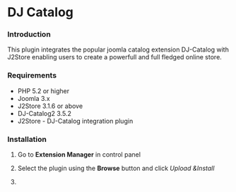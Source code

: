 # DJ Catalog

### Introduction
This plugin integrates the popular joomla catalog extension DJ-Catalog with J2Store enabling users to create a powerfull and full fledged online store. 

### Requirements
* PHP 5.2 or higher
* Joomla 3.x
* J2Store 3.1.6 or above
* DJ-Catalog2 3.5.2
* J2Store - DJ-Catalog integration plugin

### Installation
1. Go to **Extension Manager** in control panel

2. Select the plugin using the **Browse** button and click *Upload &Install*

3. 
































